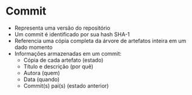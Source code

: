 Commit
======

- Representa uma versão do repositório
- Um commit é identificado por sua hash SHA-1
- Referencia uma cópia completa da árvore de artefatos inteira em um dado
  momento
- Informações armazenadas em um commit:
    - Cópia de cada artefato (estado)
    - Título e descrição (por quê)
    - Autora (quem)
    - Data (quando)
    - Commit(s) pai(s) (estado anterior)

